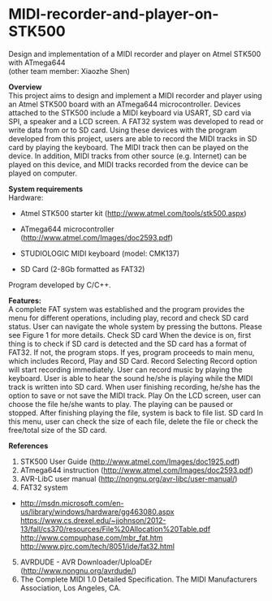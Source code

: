 # MIDI-recorder-and-player-on-STK500

Design and implementation of a MIDI recorder and player on Atmel STK500 with ATmega644  
(other team member: Xiaozhe Shen)

**Overview**  
This project aims to design and implement a MIDI recorder and player using an Atmel STK500 board with an ATmega644 microcontroller. Devices attached to the STK500 include a MIDI keyboard via USART, SD card via SPI, a speaker and a LCD screen. A FAT32 system was developed to read or write data from or to SD card. Using these devices with the program developed from this project, users are able to record the MIDI tracks in SD card by playing the keyboard. The MIDI track then can be played on the device. In addition, MIDI tracks from other source (e.g. Internet) can be played on this device, and MIDI tracks recorded from the device can be played on computer. 

**System requirements**  
Hardware:
* Atmel STK500 starter kit (http://www.atmel.com/tools/stk500.aspx)

* ATmega644 microcontroller (http://www.atmel.com/Images/doc2593.pdf)

* STUDIOLOGIC MIDI keyboard (model: CMK137)

* SD Card (2-8Gb formatted as FAT32)

Program developed by C/C++.

**Features:**  
A complete FAT system was established and the program provides the menu for different operations, including play, record and check SD card status. User can navigate the whole system by pressing the buttons. Please see Figure 1 for more details. 
Check SD card
When the device is on, first thing is to check if SD card is detected and the SD card has a format of FAT32. If not, the program stops. If yes, program proceeds to main menu, which includes Record, Play and SD Card.
Record
Selecting Record option will start recording immediately. User can record music by playing the keyboard. User is able to hear the sound he/she is playing while the MIDI track is written into SD card. When user finishing recording, he/she has the option to save or not save the MIDI track.
Play
On the LCD screen, user can choose the file he/she wants to play. The playing can be paused or stopped. After finishing playing the file, system is back to file list.
SD card
In this menu, user can check the size of each file, delete the file or check the free/total size of the SD card.

**References**  
 1. STK500 User Guide (http://www.atmel.com/Images/doc1925.pdf)
 2. ATmega644 instruction (http://www.atmel.com/Images/doc2593.pdf)
 3. AVR-LibC user manual (http://nongnu.org/avr-libc/user-manual/)
 4. FAT32 system
* http://msdn.microsoft.com/en-us/library/windows/hardware/gg463080.aspx
https://www.cs.drexel.edu/~jjohnson/2012-13/fall/cs370/resources/File%20Allocation%20Table.pdf
http://www.compuphase.com/mbr_fat.htm
http://www.pjrc.com/tech/8051/ide/fat32.html
 5. AVRDUDE - AVR Downloader/UploaDEr (http://www.nongnu.org/avrdude/)
 6. The Complete MIDI 1.0 Detailed Specification. The MIDI Manufacturers Association, Los Angeles, CA.
